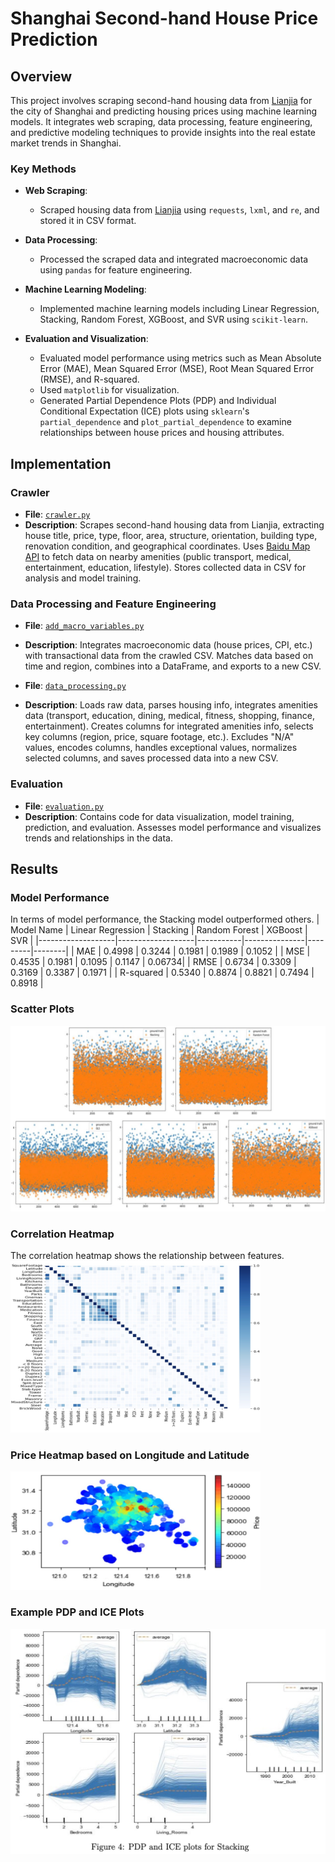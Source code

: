 # Shanghai Second-hand House Price Prediction

## Overview
This project involves scraping second-hand housing data from [Lianjia](https://sh.lianjia.com/) for the city of Shanghai and predicting housing prices using machine learning models. It integrates web scraping, data processing, feature engineering, and predictive modeling techniques to provide insights into the real estate market trends in Shanghai.

### Key Methods

- **Web Scraping**: 
  - Scraped housing data from [Lianjia](https://sh.lianjia.com/) using `requests`, `lxml`, and `re`, and stored it in CSV format.
  
- **Data Processing**: 
  - Processed the scraped data and integrated macroeconomic data using `pandas` for feature engineering.
  
- **Machine Learning Modeling**: 
  - Implemented machine learning models including Linear Regression, Stacking, Random Forest, XGBoost, and SVR using `scikit-learn`.
  
- **Evaluation and Visualization**: 
  - Evaluated model performance using metrics such as Mean Absolute Error (MAE), Mean Squared Error (MSE), Root Mean Squared Error (RMSE), and R-squared.
  - Used `matplotlib` for visualization.
  - Generated Partial Dependence Plots (PDP) and Individual Conditional Expectation (ICE) plots using `sklearn`'s `partial_dependence` and `plot_partial_dependence` to examine relationships between house prices and housing attributes.


## Implementation

### Crawler
- **File**: [`crawler.py`](https://github.com/zy969/LianjiaHousePricePrediction/blob/main/crawler/crawler.py)
- **Description**: Scrapes second-hand housing data from Lianjia, extracting house title, price, type, floor, area, structure, orientation, building type, renovation condition, and geographical coordinates. Uses [Baidu Map API](https://lbsyun.baidu.com/) to fetch data on nearby amenities (public transport, medical, entertainment, education, lifestyle). Stores collected data in CSV for analysis and model training.


### Data Processing and Feature Engineering
- **File**: [`add_macro_variables.py`](https://github.com/zy969/LianjiaHousePricePrediction/blob/main/processor/add_macro_variables.py)
- **Description**: Integrates macroeconomic data (house prices, CPI, etc.) with transactional data from the crawled CSV. Matches data based on time and region, combines into a DataFrame, and exports to a new CSV.


- **File**: [`data_processing.py`](https://github.com/zy969/LianjiaHousePricePrediction/blob/main/processor/data_processing.py)
- **Description**: Loads raw data, parses housing info, integrates amenities data (transport, education, dining, medical, fitness, shopping, finance, entertainment). Creates columns for integrated amenities info, selects key columns (region, price, square footage, etc.). Excludes "N/A" values, encodes columns, handles exceptional values, normalizes selected columns, and saves processed data into a new CSV.


### Evaluation
- **File**: [`evaluation.py`](https://github.com/zy969/LianjiaHousePricePrediction/blob/main/evaluation/evaluation.py)
- **Description**: Contains code for data visualization, model training, prediction, and evaluation. Assesses model performance and visualizes trends and relationships in the data.

## Results

### Model Performance
In terms of model performance, the Stacking model outperformed others.
| Model Name        | Linear Regression | Stacking  | Random Forest | XGBoost | SVR    |
|-------------------|-------------------|-----------|---------------|---------|--------|
| MAE               | 0.4998            | 0.3244    | 0.1981        | 0.1989  | 0.1052 |
| MSE               | 0.4535            | 0.1981    | 0.1095        | 0.1147  | 0.06734|
| RMSE              | 0.6734            | 0.3309    | 0.3169        | 0.3387  | 0.1971 |
| R-squared         | 0.5340            | 0.8874    | 0.8821        | 0.7494  | 0.8918 |

### Scatter Plots
 ![Scatter Plots](plots/scatter_plots.png)
### Correlation Heatmap
The correlation heatmap shows the relationship between features. <img src="plots/correlation_heatmap.png" alt="Correlation Heatmap" width="400">

### Price Heatmap based on Longitude and Latitude
 <img src="plots/price_heatmap.png" alt="Price Heatmap" width="400">

### Example PDP and ICE Plots
![PDP and ICE Plots](plots/ice.jpg)